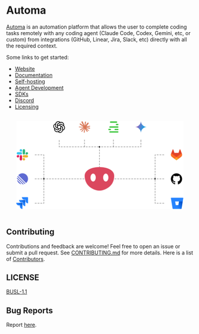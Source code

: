 # Automa

[Automa](https://automa.app) is an automation platform that allows the user to complete coding tasks remotely with any coding agent (Claude Code, Codex, Gemini, etc, or custom) from integrations (GitHub, Linear, Jira, Slack, etc) directly with all the required context.

Some links to get started:

- [Website](https://automa.app)
- [Documentation](https://docs.automa.app)
- [Self-hosting](https://docs.automa.app/self-hosting)
- [Agent Development](https://docs.automa.app/agent-development)
- [SDKs](https://docs.automa.app/sdks)
- [Discord](https://discord.gg/z4Gqd7T2WQ)
- [Licensing](https://docs.automa.app/self-hosting/licensing)

<p align="center">
  <br/>
  <img width="450px" src="https://raw.githubusercontent.com/automa/monorepo/refs/heads/master/packages/marketing/src/assets/landing/hero.png" />
  <br/>
  <br/>
</p>

## Contributing

Contributions and feedback are welcome! Feel free to open an issue or submit a pull request. See [CONTRIBUTING.md](CONTRIBUTING.md) for more details. Here is a list of [Contributors](https://github.com/automa/monorepo/contributors).

## LICENSE

[BUSL-1.1](LICENSE)

## Bug Reports

Report [here](https://github.com/automa/monorepo/issues).

